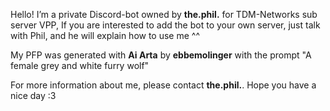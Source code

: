 Hello! I’m a private Discord-bot owned by **the.phil.** for TDM-Networks sub server VPP,
If you are interested to add the bot to your own server, just talk with Phil, and he will explain how to use me ^^

My PFP was generated with **Ai Arta** by **ebbemolinger** with the prompt "A female grey and white furry wolf"

For more information about me, please contact **the.phil.**.
Hope you have a nice day :3
